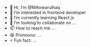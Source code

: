 - 👋 Hi, I’m @MAnwarulhaq
- 👀 I’m interested in frontend developer 
- 🌱 I’m currently learning React js
- 💞️ I’m looking to collaborate on ...
- 📫 How to reach me ...
- 😄 Pronouns: ...
- ⚡ Fun fact: ...

<!---
MAnwarulhaq/MAnwarulhaq is a ✨ special ✨ repository because its `README.md` (this file) appears on your GitHub profile.
You can click the Preview link to take a look at your changes.
--->
